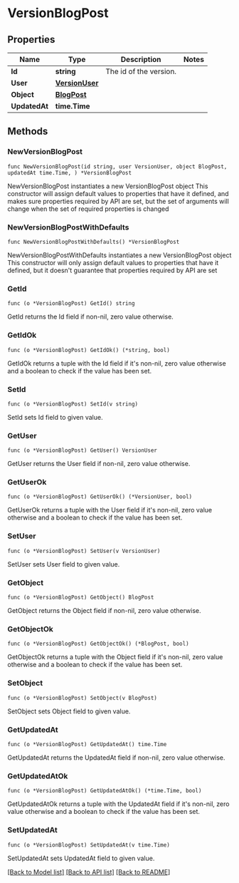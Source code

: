 # VersionBlogPost

## Properties

Name | Type | Description | Notes
------------ | ------------- | ------------- | -------------
**Id** | **string** | The id of the version. | 
**User** | [**VersionUser**](VersionUser.md) |  | 
**Object** | [**BlogPost**](BlogPost.md) |  | 
**UpdatedAt** | **time.Time** |  | 

## Methods

### NewVersionBlogPost

`func NewVersionBlogPost(id string, user VersionUser, object BlogPost, updatedAt time.Time, ) *VersionBlogPost`

NewVersionBlogPost instantiates a new VersionBlogPost object
This constructor will assign default values to properties that have it defined,
and makes sure properties required by API are set, but the set of arguments
will change when the set of required properties is changed

### NewVersionBlogPostWithDefaults

`func NewVersionBlogPostWithDefaults() *VersionBlogPost`

NewVersionBlogPostWithDefaults instantiates a new VersionBlogPost object
This constructor will only assign default values to properties that have it defined,
but it doesn't guarantee that properties required by API are set

### GetId

`func (o *VersionBlogPost) GetId() string`

GetId returns the Id field if non-nil, zero value otherwise.

### GetIdOk

`func (o *VersionBlogPost) GetIdOk() (*string, bool)`

GetIdOk returns a tuple with the Id field if it's non-nil, zero value otherwise
and a boolean to check if the value has been set.

### SetId

`func (o *VersionBlogPost) SetId(v string)`

SetId sets Id field to given value.


### GetUser

`func (o *VersionBlogPost) GetUser() VersionUser`

GetUser returns the User field if non-nil, zero value otherwise.

### GetUserOk

`func (o *VersionBlogPost) GetUserOk() (*VersionUser, bool)`

GetUserOk returns a tuple with the User field if it's non-nil, zero value otherwise
and a boolean to check if the value has been set.

### SetUser

`func (o *VersionBlogPost) SetUser(v VersionUser)`

SetUser sets User field to given value.


### GetObject

`func (o *VersionBlogPost) GetObject() BlogPost`

GetObject returns the Object field if non-nil, zero value otherwise.

### GetObjectOk

`func (o *VersionBlogPost) GetObjectOk() (*BlogPost, bool)`

GetObjectOk returns a tuple with the Object field if it's non-nil, zero value otherwise
and a boolean to check if the value has been set.

### SetObject

`func (o *VersionBlogPost) SetObject(v BlogPost)`

SetObject sets Object field to given value.


### GetUpdatedAt

`func (o *VersionBlogPost) GetUpdatedAt() time.Time`

GetUpdatedAt returns the UpdatedAt field if non-nil, zero value otherwise.

### GetUpdatedAtOk

`func (o *VersionBlogPost) GetUpdatedAtOk() (*time.Time, bool)`

GetUpdatedAtOk returns a tuple with the UpdatedAt field if it's non-nil, zero value otherwise
and a boolean to check if the value has been set.

### SetUpdatedAt

`func (o *VersionBlogPost) SetUpdatedAt(v time.Time)`

SetUpdatedAt sets UpdatedAt field to given value.



[[Back to Model list]](../README.md#documentation-for-models) [[Back to API list]](../README.md#documentation-for-api-endpoints) [[Back to README]](../README.md)


